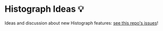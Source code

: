# Histograph Ideas :bulb:

Ideas and discussion about new Histograph features: [see this repo's issues](../../issues)!
